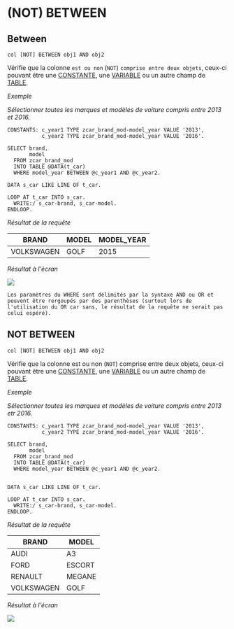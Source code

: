 # **(NOT) BETWEEN**

## Between

```JS
col [NOT] BETWEEN obj1 AND obj2
```

Vérifie que la colonne `est ou non` (`NOT`) `comprise entre deux objets`, ceux-ci pouvant être une [CONSTANTE](../../04_Variables/02_Constants.md), une [VARIABLE](../../04_Variables/01_Variables.md) ou un autre champ de [TABLE](../../09_Tables_DB/01_Tables.md).

_Exemple_

_Sélectionner toutes les marques et modèles de voiture compris entre 2013 et 2016._

```JS
CONSTANTS: c_year1 TYPE zcar_brand_mod-model_year VALUE '2013',
           c_year2 TYPE zcar_brand_mod-model_year VALUE '2016'.

SELECT brand,
       model
  FROM zcar_brand_mod
  INTO TABLE @DATA(t_car)
  WHERE model_year BETWEEN @c_year1 AND @c_year2.

DATA s_car LIKE LINE OF t_car.

LOOP AT t_car INTO s_car.
  WRITE:/ s_car-brand, s_car-model.
ENDLOOP.
```

_Résultat de la requête_

| **BRAND**  | **MODEL** | **MODEL_YEAR** |
| ---------- | --------- | -------------- |
| VOLKSWAGEN | GOLF      | 2015           |

_Résultat à l'écran_

![](../../ressources/12_01_25_01.png)

    Les paramètres du WHERE sont délimités par la syntaxe AND ou OR et peuvent être rergoupés par des parenthèses (surtout lors de l'utilisation du OR car sans, le résultat de la requête ne serait pas celui espéré).

## **NOT BETWEEN**

```JS
col [NOT] BETWEEN obj1 AND obj2
```

Vérifie que la colonne est ou non (`NOT`) comprise entre deux objets, ceux-ci pouvant être une [CONSTANTE](../../04_Variables/02_Constants.md), une [VARIABLE](../../04_Variables/01_Variables.md) ou un autre champ de [TABLE](../../09_Tables_DB/01_Tables.md).

_Exemple_

_Sélectionner toutes les marques et modèles de voiture compris entre 2013 etr 2016._

```JS
CONSTANTS: c_year1 TYPE zcar_brand_mod-model_year VALUE '2013',
           c_year2 TYPE zcar_brand_mod-model_year VALUE '2016'.

SELECT brand,
       model
  FROM zcar_brand_mod
  INTO TABLE @DATA(t_car)
  WHERE model_year BETWEEN @c_year1 AND @c_year2.


DATA s_car LIKE LINE OF t_car.

LOOP AT t_car INTO s_car.
  WRITE:/ s_car-brand, s_car-model.
ENDLOOP.
```

_Résultat de la requête_

| **BRAND**  | **MODEL** |
| ---------- | --------- |
| AUDI       | A3        |
| FORD       | ESCORT    |
| RENAULT    | MEGANE    |
| VOLKSWAGEN | GOLF      |

_Résultat à l'écran_

![](../../ressources/12_01_25_02.png)
